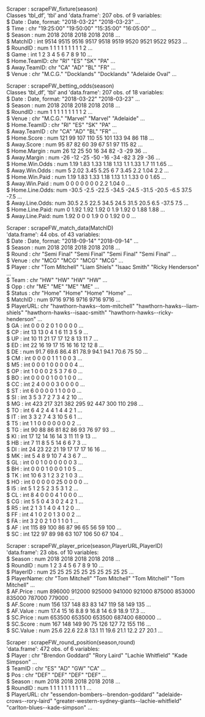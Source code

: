 Scraper : scrapeFW_fixture(season)  
Classes ‘tbl_df’, ‘tbl’ and 'data.frame':	207 obs. of  9 variables:  
 $ Date       : Date, format: "2018-03-22" "2018-03-23" ...  
 $ Time       : chr  "19:25:00" "19:50:00" "15:35:00" "16:05:00" ...  
 $ Season     : num  2018 2018 2018 2018 2018 ...  
 $ MatchID    : int  9514 9515 9516 9517 9518 9519 9520 9521 9522 9523 ...  
 $ RoundID    : num  1 1 1 1 1 1 1 1 1 2 ...  
 $ Game       : int  1 2 3 4 5 6 7 8 9 10 ...  
 $ Home.TeamID: chr  "RI" "ES" "SK" "PA" ...  
 $ Away.TeamID: chr  "CA" "AD" "BL" "FR" ...  
 $ Venue      : chr  "M.C.G." "Docklands" "Docklands" "Adelaide Oval" ...  
 
 Scraper : scrapeFW_betting_odds(season)  
 Classes ‘tbl_df’, ‘tbl’ and 'data.frame':	207 obs. of  18 variables:  
 $ Date          : Date, format: "2018-03-22" "2018-03-23" ...  
 $ Season        : num  2018 2018 2018 2018 2018 ...  
 $ RoundID       : num  1 1 1 1 1 1 1 1 1 2 ...  
 $ Venue         : chr  "M.C.G." "Marvel" "Marvel" "Adelaide" ...  
 $ Home.TeamID   : chr  "RI" "ES" "SK" "PA" ...  
 $ Away.TeamID   : chr  "CA" "AD" "BL" "FR" ...  
 $ Home.Score    : num  121 99 107 110 55 101 133 94 86 118 ...  
 $ Away.Score    : num  95 87 82 60 39 67 51 97 115 82 ...  
 $ Home.Margin   : num  26 12 25 50 16 34 82 -3 -29 36 ...  
 $ Away.Margin   : num  -26 -12 -25 -50 -16 -34 -82 3 29 -36 ...  
 $ Home.Win.Odds : num  1.19 1.83 1.33 1.18 1.13 1.1 1.33 1.7 11 1.65 ...  
 $ Away.Win.Odds : num  5 2.02 3.45 5.25 6 7 3.45 2.2 1.04 2.2 ...  
 $ Home.Win.Paid : num  1.19 1.83 1.33 1.18 1.13 1.1 1.33 0 0 1.65 ...  
 $ Away.Win.Paid : num  0 0 0 0 0 0 0 2.2 1.04 0 ...  
 $ Home.Line.Odds: num  -30.5 -2.5 -22.5 -34.5 -24.5 -31.5 -20.5 -6.5 37.5 -7.5 ...  
 $ Away.Line.Odds: num  30.5 2.5 22.5 34.5 24.5 31.5 20.5 6.5 -37.5 7.5 ...  
 $ Home.Line.Paid: num  0 1.92 1.92 1.92 0 1.9 1.92 0 1.88 1.88 ...  
 $ Away.Line.Paid: num  1.92 0 0 0 1.9 0 0 1.92 0 0 ...  
 
 Scraper : scrapeFW_match_data(MatchID)  
 'data.frame':	44 obs. of  43 variables:  
 $ Date     : Date, format: "2018-09-14" "2018-09-14" ...  
 $ Season   : num  2018 2018 2018 2018 2018 ...  
 $ Round    : chr  "Semi Final" "Semi Final" "Semi Final" "Semi Final" ...  
 $ Venue    : chr  "MCG" "MCG" "MCG" "MCG" ...  
 $ Player   : chr  "Tom Mitchell" "Liam Shiels" "Isaac Smith" "Ricky Henderson" ...  
 $ Team     : chr  "HW" "HW" "HW" "HW" ...  
 $ Opp      : chr  "ME" "ME" "ME" "ME" ...  
 $ Status   : chr  "Home" "Home" "Home" "Home" ...  
 $ MatchID  : num  9716 9716 9716 9716 9716 ...  
 $ PlayerURL: chr  "hawthorn-hawks--tom-mitchell" "hawthorn-hawks--liam-shiels" "hawthorn-hawks--isaac-smith" "hawthorn-hawks--ricky-henderson" ...  
 $ GA       : int  0 0 0 2 0 1 0 0 0 0 ...   
 $ CP       : int  13 13 0 4 1 6 11 3 5 9 ...  
 $ UP       : int  10 11 21 17 17 12 8 13 11 7 ...  
 $ ED       : int  22 16 19 17 15 16 16 12 12 8 ...  
 $ DE       : num  91.7 69.6 86.4 81 78.9 94.1 94.1 70.6 75 50 ...  
 $ CM       : int  0 0 0 0 1 1 1 0 0 3 ...  
 $ M5       : int  0 0 0 1 0 0 0 0 0 4 ...  
 $ OP       : int  1 0 0 0 2 5 3 7 6 0 ...  
 $ BO       : int  0 0 0 0 1 0 0 1 0 0 ...  
 $ CC       : int  2 4 0 0 0 3 0 0 0 0 ...  
 $ ST       : int  6 0 0 0 0 1 1 0 0 0 ...  
 $ SI       : int  3 5 3 7 2 7 3 4 2 10 ...  
 $ MG       : int  423 217 321 382 295 92 447 300 110 298 ...  
 $ TO       : int  6 4 2 4 4 1 4 4 2 1 ...  
 $ IT       : int  3 3 2 7 4 3 10 5 6 1 ...  
 $ T5       : int  1 1 0 0 0 0 0 0 0 2 ...  
 $ TG       : int  90 88 86 81 82 86 93 76 97 93 ...  
 $ KI       : int  17 12 14 16 14 3 11 11 9 13 ...  
 $ HB       : int  7 11 8 5 5 14 6 6 7 3 ...  
 $ DI       : int  24 23 22 21 19 17 17 17 16 16 ...  
 $ MK       : int  5 4 8 9 10 7 4 3 6 7 ...  
 $ GL       : int  0 0 1 0 0 0 0 0 0 3 ...  
 $ BH       : int  0 0 0 1 0 0 0 1 0 5 ...  
 $ TK       : int  10 6 3 1 2 3 2 1 0 3 ...  
 $ HO       : int  0 0 0 0 0 25 0 0 0 0 ...  
 $ I5       : int  5 1 2 5 2 3 5 3 1 2 ...  
 $ CL       : int  8 4 0 0 0 4 1 0 0 0 ...  
 $ CG       : int  5 5 0 4 3 0 2 4 2 1 ...  
 $ R5       : int  2 1 3 1 4 0 4 1 2 0 ...  
 $ FF       : int  4 1 0 2 0 1 3 0 0 2 ...  
 $ FA       : int  3 2 0 2 1 0 1 1 0 1 ...  
 $ AF       : int  115 89 100 86 87 96 65 56 59 100 ...  
 $ SC       : int  122 97 89 98 63 107 106 50 67 104 ..  
 
 Scraper : scrapeFW_player_price(season,PlayerURL,PlayerID)  
'data.frame':	23 obs. of  10 variables:  
 $ Season    : num  2018 2018 2018 2018 2018 ...  
 $ RoundID   : num  1 2 3 4 5 6 7 8 9 10 ...  
 $ PlayerID  : num  25 25 25 25 25 25 25 25 25 25 ...  
 $ PlayerName: chr  "Tom Mitchell" "Tom Mitchell" "Tom Mitchell" "Tom Mitchell" ...  
 $ AF.Price  : num  896000 912000 925000 941000 921000 875000 853000 835000 787000 779000 ...  
 $ AF.Score  : num  156 137 148 83 83 147 119 58 149 135 ...  
 $ AF.Value  : num  17.4 15 16 8.8 9 16.8 14 6.9 18.9 17.3 ...  
 $ SC.Price  : num  653500 653500 653500 687400 680000 ...  
 $ SC.Score  : num  167 148 149 90 75 126 127 72 155 116 ...  
 $ SC.Value  : num  25.6 22.6 22.8 13.1 11 19.6 21.1 12.2 27 20.1 ...  
 

 Scraper : scrapeFW_round_position(season,round)    
 'data.frame':	472 obs. of  6 variables:  
 $ Player   : chr  "Brendon Goddard" "Rory Laird" "Lachie Whitfield" "Kade Simpson" ...  
 $ TeamID   : chr  "ES" "AD" "GW" "CA" ...  
 $ Pos      : chr  "DEF" "DEF" "DEF" "DEF" ...  
 $ Season   : num  2018 2018 2018 2018 2018 ...  
 $ RoundID  : num  1 1 1 1 1 1 1 1 1 1 ...  
 $ PlayerURL: chr  "essendon-bombers--brendon-goddard" "adelaide-crows--rory-laird" "greater-western-sydney-giants--lachie-whitfield" "carlton-blues--kade-simpson" ...  
 
